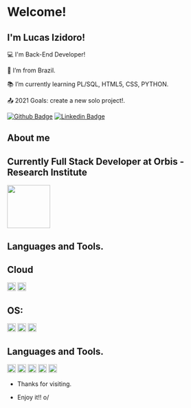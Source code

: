 # Welcome!

## I'm Lucas Izidoro!

:computer: I'm Back-End Developer!

:house_with_garden: I’m from Brazil.

:books: I’m currently learning PL/SQL, HTML5, CSS, PYTHON.

:outbox_tray: 2021 Goals: create a new solo project!.

[![Github Badge](https://img.shields.io/badge/-Github-000?style=flat-square&logo=Github&logoColor=white&link=https://github.com/lucasizi)](https://github.com/lucasizi)    [![Linkedin Badge](https://img.shields.io/badge/-LinkedIn-blue?style=flat-square&logo=Linkedin&logoColor=white&link=https://www.linkedin.com/in/lucas-izidoro-649851161/)](https://www.linkedin.com/in/lucas-izidoro-649851161/)

## About me

## Currently Full Stack Developer at Orbis - Research Institute
<code><img height="100" src="https://ibb.co/3FpxVqF"></code>

## Languages and Tools.

## Cloud
<code><img height="20" src="https://img.shields.io/badge/Amazon_AWS-232F3E?style=for-the-badge&logo=amazon-aws&logoColor=white"></code>
<code><img height="20" src="https://img.shields.io/badge/microsoft%20azure-0089D6?style=for-the-badge&logo=microsoft-azure&logoColor=white"></code>

## OS:
<code><img height="20" src="https://img.shields.io/badge/Debian-A81D33?style=for-the-badge&logo=debian&logoColor=white"></code>
<code><img height="20" src="https://img.shields.io/badge/Linux-FCC624?style=for-the-badge&logo=linux&logoColor=black"></code>
<code><img height="20" src="https://img.shields.io/badge/Windows-0078D6?style=for-the-badge&logo=windows&logoColor=white"></code>

## Languages and Tools.
<code><img height="20" src="https://img.shields.io/badge/Microsoft_SQL_Server-CC2927?style=for-the-badge&logo=microsoft-sql-server&logoColor=white"></code>
<code><img height="20" src="https://img.shields.io/badge/Python-FFD43B?style=for-the-badge&logo=python&logoColor=darkgreen"></code>
<code><img height="20" src="https://img.shields.io/badge/HTML-239120?style=for-the-badge&logo=html5&logoColor=white"></code>
<code><img height="20" src="https://img.shields.io/badge/CSS-239120?&style=for-the-badge&logo=css3&logoColor=white"></code>
<code><img height="20" src="https://img.shields.io/badge/C%23-239120?style=for-the-badge&logo=c-sharp&logoColor=white"></code>


- Thanks for visiting.

- Enjoy it!! o/
